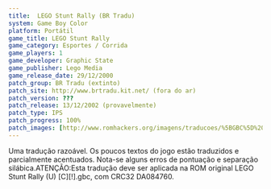 ```yaml
---
title:  LEGO Stunt Rally (BR Tradu)
system: Game Boy Color
platform: Portátil
game_title: LEGO Stunt Rally
game_category: Esportes / Corrida
game_players: 1
game_developer: Graphic State
game_publisher: Lego Media
game_release_date: 29/12/2000
patch_group: BR Tradu (extinto)
patch_site: http://www.brtradu.kit.net/ (fora do ar)
patch_version: ???
patch_release: 13/12/2002 (provavelmente)
patch_type: IPS
patch_progress: 100%
patch_images: [http://www.romhackers.org/imagens/traducoes/%5BGBC%5D%20LEGO%20Stunt%20Rally%20-%20BR%20Tradu%20-%201.png,http://www.romhackers.org/imagens/traducoes/%5BGBC%5D%20LEGO%20Stunt%20Rally%20-%20BR%20Tradu%20-%202.png,http://www.romhackers.org/imagens/traducoes/%5BGBC%5D%20LEGO%20Stunt%20Rally%20-%20BR%20Tradu%20-%203.png]
---
```

Uma tradução razoável. Os poucos textos do jogo estão traduzidos e parcialmente acentuados. Nota-se alguns erros de pontuação e separação silábica.ATENÇÃO:Esta tradução deve ser aplicada na ROM original LEGO Stunt Rally (U) [C][!].gbc, com CRC32 DA084760.
